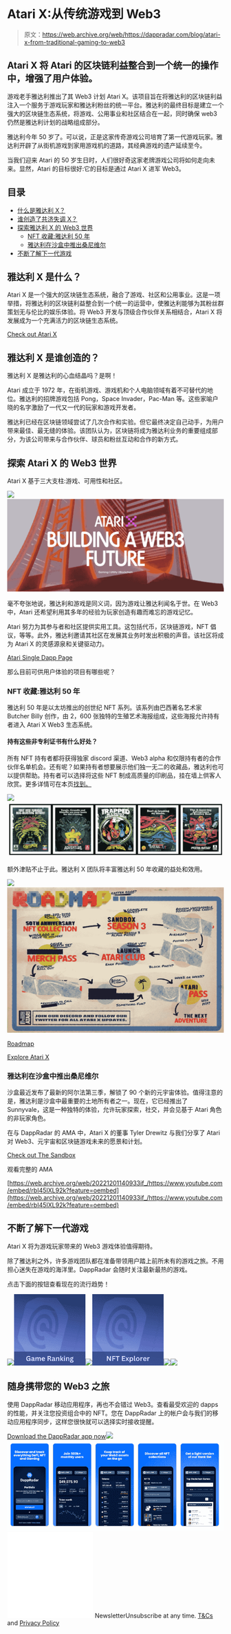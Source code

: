 # Atari X:从传统游戏到 Web3

> 原文：<https://web.archive.org/web/https://dappradar.com/blog/atari-x-from-traditional-gaming-to-web3>

## Atari X 将 Atari 的区块链利益整合到一个统一的操作中，增强了用户体验。

游戏老手雅达利推出了其 Web3 计划 Atari X。该项目旨在将雅达利的区块链利益注入一个服务于游戏玩家和雅达利粉丝的统一平台。雅达利的最终目标是建立一个强大的区块链生态系统，将游戏、公用事业和社区结合在一起，同时确保 web3 仍然是雅达利计划的战略组成部分。

雅达利今年 50 岁了。可以说，正是这家传奇游戏公司培育了第一代游戏玩家。雅达利开辟了从街机游戏到家用游戏机的道路，其经典游戏的遗产延续至今。

当我们迎来 Atari 的 50 岁生日时，人们很好奇这家老牌游戏公司将如何走向未来。显然，Atari 的目标很好:它的目标是通过 Atari X 进军 Web3。

## 目录

*   [什么是雅达利 X？](https://web.archive.org/web/20221201140933/https://dappradar.com/blog/atari-x-from-traditional-gaming-to-web3/#what)
*   [谁创造了共济失调 X？](https://web.archive.org/web/20221201140933/https://dappradar.com/blog/atari-x-from-traditional-gaming-to-web3/#who)
*   [探索雅达利 X 的 Web3 世界](https://web.archive.org/web/20221201140933/https://dappradar.com/blog/atari-x-from-traditional-gaming-to-web3/#explore)
    *   [NFT 收藏:雅达利 50 年](https://web.archive.org/web/20221201140933/https://dappradar.com/blog/atari-x-from-traditional-gaming-to-web3/#nft)
    *   [雅达利在沙盒中推出桑尼维尔](https://web.archive.org/web/20221201140933/https://dappradar.com/blog/atari-x-from-traditional-gaming-to-web3/#sandbox)
*   [不断了解下一代游戏](https://web.archive.org/web/20221201140933/https://dappradar.com/blog/atari-x-from-traditional-gaming-to-web3/#learning)

## 雅达利 X 是什么？

Atari X 是一个强大的区块链生态系统，融合了游戏、社区和公用事业。这是一项举措，将雅达利的区块链利益整合到一个统一的运营中，使雅达利能够为其粉丝群策划无与伦比的娱乐体验。将 Web3 开发与顶级合作伙伴关系相结合，Atari X 将发展成为一个充满活力的区块链生态系统。

[Check out Atari X](https://web.archive.org/web/20221201140933/https://dappradar.com/ethereum/collectibles/atari-x)

## 雅达利 X 是谁创造的？

雅达利 X 是雅达利的心血结晶吗？是啊！

Atari 成立于 1972 年，在街机游戏、游戏机和个人电脑领域有着不可替代的地位。雅达利的招牌游戏包括 Pong，Space Invader，Pac-Man 等。这些家喻户晓的名字激励了一代又一代的玩家和游戏开发者。

雅达利已经在区块链领域尝试了几次合作和实验。但它最终决定自己动手，为用户带来最佳、最无缝的体验。该团队认为，区块链将成为雅达利业务的重要组成部分，为该公司带来与合作伙伴、球员和粉丝互动和合作的新方式。

## 探索 Atari X 的 Web3 世界

Atari X 基于三大支柱:游戏、可用性和社区。

![](img/53d2405a46cd3aa19c9ff67d12fc81ab.png)![Atari X](img/5e192571468be1c622ee3ca7b68c9ceb.png)

毫不夸张地说，雅达利和游戏是同义词，因为游戏让雅达利闻名于世。在 Web3 中，Atari 还希望利用其多年的经验为玩家创造有趣而难忘的游戏记忆。

Atari 努力为其参与者和社区提供实用工具。这包括代币，区块链游戏，NFT 倡议，等等。此外，雅达利邀请其社区在发展其业务时发出积极的声音。该社区将成为 Atari X 的灵感源泉和关键驱动力。

[Atari Single Dapp Page](https://web.archive.org/web/20221201140933/https://dappradar.com/ethereum/collectibles/atari-x)

那么目前可供用户体验的项目有哪些呢？

### NFT 收藏:雅达利 50 年

雅达利 50 年是以太坊推出的创世纪 NFT 系列。该系列由巴西著名艺术家 Butcher Billy 创作，由 2，600 张独特的生殖艺术海报组成，这些海报允许持有者进入 Atari X Web3 生态系统。

#### 持有这些非专利证书有什么好处？

所有 NFT 持有者都将获得独家 discord 渠道、Web3 alpha 和仅限持有者的合作伙伴名单机会。还有呢？如果持有者想要展示他们独一无二的收藏品，雅达利也可以提供帮助。持有者可以选择将这些 NFT 制成高质量的印刷品，挂在墙上供客人欣赏。更多详情可在本页[找到。](https://web.archive.org/web/20221201140933/https://kb.888atari50.com/nft)

![](img/7db38e94157a2ccdff09a18a1395cd0d.png)![](img/ba12d239f20886074b30e41946dcc746.png)

额外津贴不止于此。雅达利 X 团队将丰富雅达利 50 年收藏的益处和效用。

![](img/e5053d06f73f7cb48b1398c9305f3a82.png)![Roadmap of Atari X](img/d67065c778b6c3ff32f89b50674efca5.png)

[Roadmap](https://web.archive.org/web/20221201140933/https://888atari50.com/)

[Explore Atari X](https://web.archive.org/web/20221201140933/https://dappradar.com/ethereum/collectibles/atari-x)

### 雅达利在沙盒中推出桑尼维尔

沙盒最近发布了最新的阿尔法第三季，解锁了 90 个新的元宇宙体验。值得注意的是，雅达利是沙盒中最重要的土地所有者之一。现在，它已经推出了 Sunnyvale，这是一种独特的体验，允许玩家探索，社交，并会见基于 Atari 角色的非玩家角色。

在与 DappRadar 的 AMA 中，Atari X 的董事 Tyler Drewitz 与我们分享了 Atari 对 Web3、元宇宙和区块链游戏未来的愿景和计划。

[Check out The Sandbox](https://web.archive.org/web/20221201140933/https://dappradar.com/multichain/games/the-sandbox)

观看完整的 AMA

[https://web.archive.org/web/20221201140933if_/https://www.youtube.com/embed/rbI45IXL92k?feature=oembed](https://web.archive.org/web/20221201140933if_/https://www.youtube.com/embed/rbI45IXL92k?feature=oembed)

## 不断了解下一代游戏

Atari X 将为游戏玩家带来的 Web3 游戏体验值得期待。

除了雅达利之外，许多游戏团队都在准备带领用户踏上前所未有的游戏之旅。不用担心迷失在游戏的海洋里。DappRadar 会随时关注最新最热的游戏。

点击下面的按钮查看现在的流行趋势！

[](https://web.archive.org/web/20221201140933/https://dappradar.com/rankings/category/games)[![](img/38fd1f6f078a91843c929045b6a556aa.png)<picture>![](img/b402c84fcad5d4a41a32d24c73a177cb.png)</picture>](https://web.archive.org/web/20221201140933/https://dappradar.com/rankings/category/games)[](https://web.archive.org/web/20221201140933/https://dappradar.com/hub/nft-explorer)[![](img/38fd1f6f078a91843c929045b6a556aa.png)<picture>![](img/1effdaa19a5fbf24143a39eef5b43043.png)</picture>](https://web.archive.org/web/20221201140933/https://dappradar.com/hub/nft-explorer)[](https://web.archive.org/web/20221201140933/https://dappradar.com/blog/10-games-to-play-and-earn-for-less-than-10-dollars)[![](img/38fd1f6f078a91843c929045b6a556aa.png)<picture>![](img/0a278a07e03f04959607bb79c56cc656.png)</picture>](https://web.archive.org/web/20221201140933/https://dappradar.com/blog/10-games-to-play-and-earn-for-less-than-10-dollars)

## 随身携带您的 Web3 之旅

使用 DappRadar 移动应用程序，再也不会错过 Web3。查看最受欢迎的 dapps 的性能，并关注您投资组合中的 NFT。您在 DappRadar 上的帐户会与我们的移动应用程序同步，这样您很快就可以选择实时接收提醒。

[Download the DappRadar app now](https://web.archive.org/web/20221201140933/https://dappradar.app.link/blog)[](https://web.archive.org/web/20221201140933/https://play.google.com/store/apps/details?id=com.portfolio.dappradar)[![](img/a3634373d68930c5d4e8a7fce618f91f.png)<picture>![](img/9c25607cbbe425935e99fb65a6325d77.png)</picture>](https://web.archive.org/web/20221201140933/https://play.google.com/store/apps/details?id=com.portfolio.dappradar)![](img/6d5a4a2d609c56e1a5771717e54ba759.png) NewsletterUnsubscribe at any time. [T&Cs](https://web.archive.org/web/20221201140933/https://dappradar.com/terms) and [Privacy Policy](https://web.archive.org/web/20221201140933/https://dappradar.com/privacy-policy)